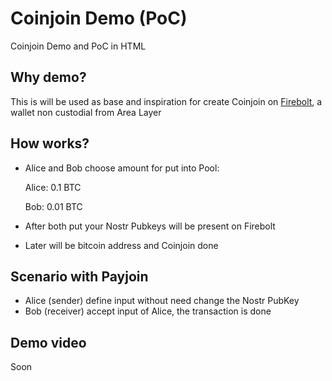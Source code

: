 # Coinjoin Demo (PoC)

Coinjoin Demo  and PoC in HTML

## Why demo?

This is will be used as base and inspiration for create Coinjoin on [Firebolt](https://github.com/AreaLayer/FireBolt), a wallet non custodial from Area Layer

## How works?

- Alice and Bob choose amount for put into Pool:

   Alice: 0.1 BTC

   Bob: 0.01 BTC

- After both put your Nostr Pubkeys will be present on Firebolt

- Later will be bitcoin address and Coinjoin done

## Scenario with Payjoin

- Alice (sender) define input without need change the Nostr PubKey
- Bob (receiver) accept input of Alice, the transaction is done


## Demo video

Soon
